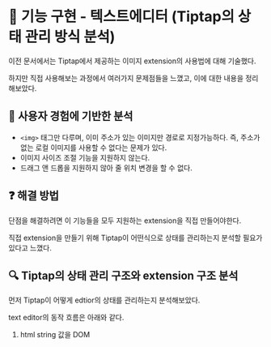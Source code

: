 # 📝 기능 구현 - 텍스트에디터 (Tiptap의 상태 관리 방식 분석)

이전 문서에서는 Tiptap에서 제공하는 이미지 extension의 사용법에 대해 기술했다.

하지만 직접 사용해보는 과정에서 여러가지 문제점들을 느꼈고, 이에 대한 내용을 정리해보았다.

## 📜 사용자 경험에 기반한 분석

- `<img>` 태그만 다루며, 이미 주소가 있는 이미지만 경로로 지정가능하다. 즉, 주소가 없는 로컬 이미지를 사용할 수 없다는 문제가 있다.
- 이미지 사이즈 조절 기능을 지원하지 않는다.
- 드래그 앤 드롭을 지원하지 않아 줄 위치 변경을 할 수 없다.

## ❓ 해결 방법
단점을 해결하려면 이 기능들을 모두 지원하는 extension을 직접 만들어야한다.

직접 extension을 만들기 위해 Tiptap이 어떤식으로 상태를 관리하는지 분석할 필요가 있다고 느꼈다.

## 🔍 Tiptap의 상태 관리 구조와 extension 구조 분석

먼저 Tiptap이 어떻게 edtior의 상태를 관리하는지 분석해보았다.

text editor의 동작 흐름은 아래와 같다.

1. html string 값을 DOM
